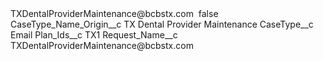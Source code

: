 <?xml version="1.0" encoding="UTF-8"?>
<CustomMetadata xmlns="http://soap.sforce.com/2006/04/metadata" xmlns:xsi="http://www.w3.org/2001/XMLSchema-instance" xmlns:xsd="http://www.w3.org/2001/XMLSchema">
    <label>TXDentalProviderMaintenance@bcbstx.com </label>
    <protected>false</protected>
    <values>
        <field>CaseType_Name_Origin__c</field>
        <value xsi:type="xsd:string">TX Dental Provider Maintenance</value>
    </values>
    <values>
        <field>CaseType__c</field>
        <value xsi:type="xsd:string">Email</value>
    </values>
    <values>
        <field>Plan_Ids__c</field>
        <value xsi:type="xsd:string">TX1</value>
    </values>
    <values>
        <field>Request_Name__c</field>
        <value xsi:type="xsd:string">TXDentalProviderMaintenance@bcbstx.com </value>
    </values>
</CustomMetadata>
